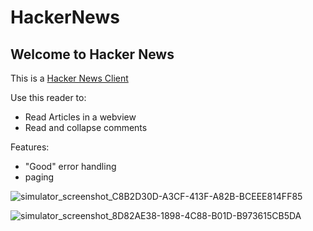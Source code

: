 # HackerNews


## Welcome to Hacker News

This is a [Hacker News Client](https://news.ycombinator.com/)

Use this reader to: 

- Read Articles in a webview 
- Read and collapse comments 

Features: 
- "Good" error handling 
- paging

![simulator_screenshot_C8B2D30D-A3CF-413F-A82B-BCEEE814FF85](https://user-images.githubusercontent.com/5061628/226743279-73830c05-16e3-4d14-871c-6d0497a2ef14.png)


![simulator_screenshot_8D82AE38-1898-4C88-B01D-B973615CB5DA](https://user-images.githubusercontent.com/5061628/226743490-a9ea69a2-eb87-4d8e-bd93-7836d91b2f43.png)
